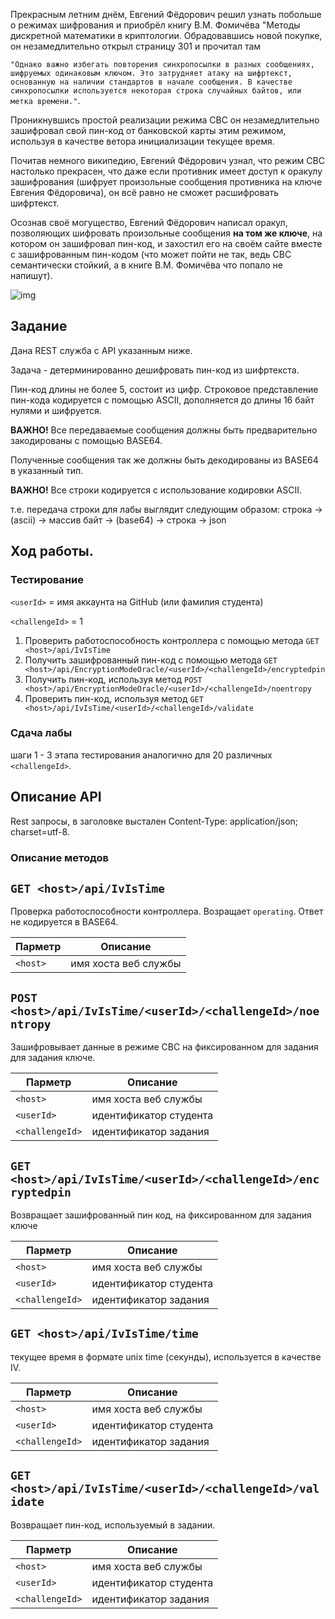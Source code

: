 Прекрасным летним днём, Евгений Фёдорович решил узнать побольше о режимах шифрования и приобрёл книгу В.М. Фомичёва 
"Методы дискретной математики в криптологии. Обрадовавшись новой покупке, он незамедлительно открыл страницу 301 и прочитал там 

`"Однако важно избегать повторения синхропосылки в разных сообщениях, шифруемых одинаковым ключом. Это затрудняет атаку на шифртекст,
основанную на наличии стандартов в начале сообщения. В качестве синхропосылки используется некоторая строка случайных байтов,
или метка времени."`.

Проникнувшись простой реализации режима CBC он незамедлительно зашифровал свой пин-код от банковской карты этим режимом,
используя в качестве ветора инициализации текущее время. 

Почитав немного википедию, Евгений Фёдорович узнал, что режим CBC настолько прекрасен, что даже если противник имеет доступ 
к оракулу зашифрования (шифрует произольные сообщения противника на ключе Евгения Фёдоровича), он всё равно не сможет расшифровать шифртекст.

Осознав своё могущество, Евгений Фёдорович написал оракул, позволяющих шифровать произольные сообщения **на том же ключе**, на котором
он зашифровал пин-код, и захостил его на своём сайте вместе с зашифрованным пин-кодом 
(что может пойти не так, ведь CBC семантически стойкий, а в книге В.М. Фомичёва что попало не напишут).

![img](http://donthatethegeek.com/wp-content/uploads/2014/10/aMbKWKW_460s.jpg)

## Задание

Дана REST служба с API указанным ниже.

Задача - детерминированно дешифровать пин-код из шифртекста.

Пин-код длины не более 5, состоит из цифр. Строковое представление пин-кода кодируется с помощью ASCII, дополняется до 
длины 16 байт нулями и шифруется.

**ВАЖНО!** Все передаваемые сообщения должны быть предварительно закодированы с помощью BASE64. 

Полученные сообщения так же должны быть декодированы из BASE64 в указанный тип.

**ВАЖНО!** Все строки кодируется с использование кодировки ASCII.

т.е. передача строки для лабы выглядит следующим образом:
строка -> (asсii) -> массив байт -> (base64) -> строка -> json 

## Ход работы.

### Тестирование 

`<userId>` = имя аккаунта на GitHub  (или фамилия студента)

`<challengeId>` = 1


1. Проверить работоспособность контроллера с помощью метода `GET <host>/api/IvIsTime`
2. Получить зашифрованный пин-код с помощью метода `GET <host>/api/EncryptionModeOracle/<userId>/<challengeId>/encryptedpin`
3. Получить пин-код, используя метод `POST <host>/api/EncryptionModeOracle/<userId>/<challengeId>/noentropy`
4. Проверить пин-код, используя метод `GET <host>/api/IvIsTime/<userId>/<challengeId>/validate`

### Сдача лабы
шаги 1 - 3 этапа тестирования аналогично для 20 различных `<challengeId>`.

## Описание API

Rest запросы, в заголовке выстален Content-Type: application/json; charset=utf-8.

### Описание методов

## `GET <host>/api/IvIsTime`

Проверка работоспособности контроллера. Возращает `operating`. Ответ не кодируется в BASE64.

| Парметр| Описание| 
| --- | --- 
| `<host>` | имя хоста веб службы


## `POST <host>/api/IvIsTime/<userId>/<challengeId>/noentropy`

Зашифровывает данные в режиме CBC на фиксированном для задания для задания ключе.

| Парметр| Описание| 
| --- | --- 
| `<host>` | имя хоста веб службы
| `<userId>` | идентификатор студента
| `<challengeId>` | идентификатор задания

## `GET <host>/api/IvIsTime/<userId>/<challengeId>/encryptedpin`

Возвращает зашифрованный пин код, на фиксированном для задания ключе

| Парметр| Описание| 
| --- | --- 
| `<host>` | имя хоста веб службы
| `<userId>` | идентификатор студента
| `<challengeId>` | идентификатор задания

## `GET <host>/api/IvIsTime/time`

текущее время в формате unix time (секунды), используется в качестве IV.

| Парметр| Описание| 
| --- | --- 
| `<host>` | имя хоста веб службы
| `<userId>` | идентификатор студента
| `<challengeId>` | идентификатор задания

## `GET <host>/api/IvIsTime/<userId>/<challengeId>/validate`

Возвращает пин-код, используемый в задании.

| Парметр| Описание| 
| --- | --- 
| `<host>` | имя хоста веб службы
| `<userId>` | идентификатор студента
| `<challengeId>` | идентификатор задания
